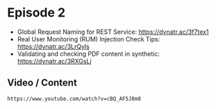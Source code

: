 # Episode 2

- Global Request Naming for REST Service: https://dynatr.ac/3f7tex1
- Real User Monitoring (RUM) Injection Check Tips: https://dynatr.ac/3LrQyls
- Validating and checking PDF content in synthetic: https://dynatr.ac/3RXGsLj

## Video / Content
```
https://www.youtube.com/watch?v=cBQ_AF5J8m8
```
